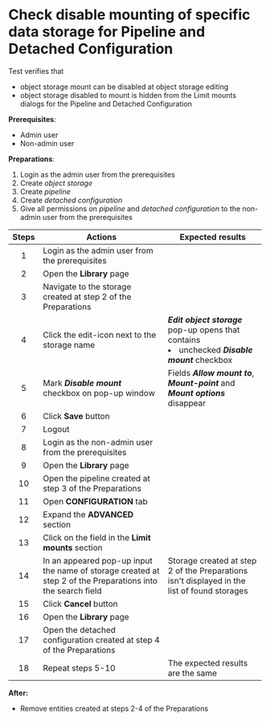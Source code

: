 # Check disable mounting of specific data storage for Pipeline and Detached Configuration


Test verifies that
- object storage mount can be disabled at object storage editing
- object storage disabled to mount is hidden from the Limit mounts dialogs for the Pipeline and Detached Configuration

**Prerequisites**:
- Admin user
- Non-admin user

**Preparations**:
1. Login as the admin user from the prerequisites 
2. Create *object storage*
3. Create *pipeline*
4. Create *detached configuration*
5. Give all permissions on *pipeline* and *detached configuration* to the non-admin user from the prerequisites

| Steps | Actions | Expected results |
| :---: | --- | --- |
| 1 | Login as the admin user from the prerequisites | |
| 2 | Open the **Library** page | |
| 3 | Navigate to the storage created at step 2 of the Preparations | |
| 4 | Click the edit-icon next to the storage name | ***Edit object storage*** pop-up opens that contains <li> unchecked ***Disable mount*** checkbox |
| 5 | Mark ***Disable mount*** checkbox on pop-up window | Fields ***Allow mount to***, ***Mount-point*** and ***Mount options*** disappear |
| 6 | Click **Save** button | |
| 7 | Logout | |
| 8 | Login as the non-admin user from the prerequisites | |
| 9 | Open the **Library** page | |
| 10 | Open the pipeline created at step 3 of the Preparations | |
| 11 | Open **CONFIGURATION** tab | |
| 12 | Expand the **ADVANCED** section | |
| 13 | Click on the field in the **Limit mounts** section | |
| 14 | In an appeared pop-up input the name of storage created at step 2 of the Preparations into the search field | Storage created at step 2 of the Preparations isn't displayed in the list of found storages |
| 15 | Click **Cancel** button | |
| 16 | Open the **Library** page | |
| 17 | Open the detached configuration created at step 4 of the Preparations | |
| 18 | Repeat steps 5-10 | The expected results are the same |

**After:**
- Remove entities created at steps 2-4 of the Preparations
